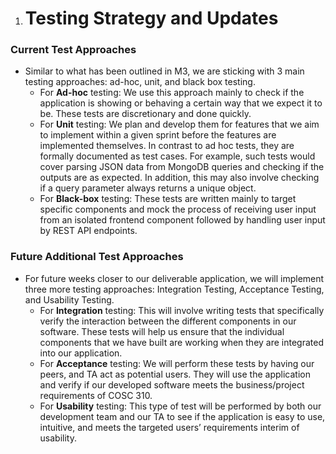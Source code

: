 1. # <a name="_4w5ju7g24iuv"></a>**Testing Strategy and Updates**
### <a name="_6qln2i1louzi"></a>Current Test Approaches
- Similar to what has been outlined in M3, we are sticking with 3 main testing approaches: ad-hoc, unit, and black box testing.
  - For **Ad-hoc** testing: We use this approach mainly to check if the application is showing or behaving a certain way that we expect it to be. These tests are discretionary and done quickly.
  - For **Unit** testing: We plan and develop them for features that we aim to implement within a given sprint before the features are implemented themselves.  In contrast to ad hoc tests, they are formally documented as test cases. For example, such tests would cover parsing JSON data from MongoDB queries and checking if the outputs are as expected. In addition, this may also involve checking if a query parameter always returns a unique object.
  - For **Black-box** testing: These tests are written mainly to target specific components and mock the process of receiving user input from an isolated frontend component followed by handling user input by REST API endpoints.

### <a name="_qf0ejphylm3v"></a>Future Additional Test Approaches
- For future weeks closer to our deliverable application, we will implement three more testing approaches: Integration Testing, Acceptance Testing, and Usability Testing.
  - For **Integration** testing: This will involve writing tests that specifically verify the interaction between the different components in our software. These tests will help us ensure that the individual components that we have built are working when they are integrated into our application.
  - For **Acceptance** testing: We will perform these tests by having our peers, and TA act as potential users. They will use the application and verify if our developed software meets the business/project requirements of COSC 310.
  - For **Usability** testing: This type of test will be performed by both our development team and our TA to see if the application is easy to use, intuitive, and meets the targeted users’ requirements interim of usability.